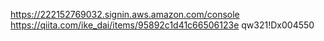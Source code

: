 https://222152769032.signin.aws.amazon.com/console
https://qiita.com/ike_dai/items/95892c1d41c66506123e
qw321!Dx004550
